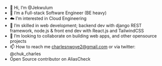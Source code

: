 - 👋 Hi, I’m @Jekwulum
- 👀 I’m a Full-stack Software Engineer (BE heavy)
- ☁️ I’m interested in Cloud Engineering
- 🌱 I’m skilled in web development; 
        backend dev with django REST framework, node.js & front end dev with React.js and TailwindCSS
- 💞️ I’m looking to collaborate on building web apps, and other opensource projects
- 📫 How to reach me charlesnwoye2@gmail.com or via twitter: @chuk_charles
- Open Source contributor on AliasCheck

<!---
Jekwulum/Jekwulum is a ✨ special ✨ repository because its `README.md` (this file) appears on your GitHub profile.
You can click the Preview link to take a look at your changes.
--->

